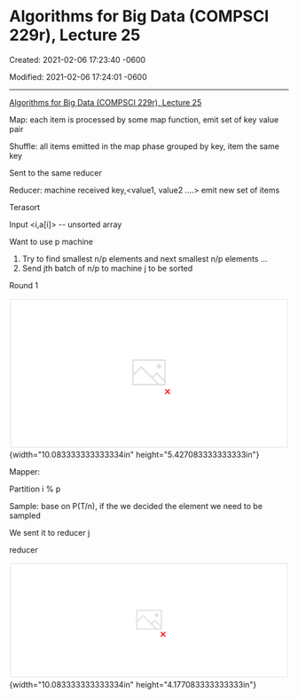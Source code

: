 # Algorithms for Big Data (COMPSCI 229r), Lecture 25

Created: 2021-02-06 17:23:40 -0600

Modified: 2021-02-06 17:24:01 -0600

---

[Algorithms for Big Data (COMPSCI 229r), Lecture 25](https://www.youtube.com/watch?v=CwSbDshioQY)







Map: each item is processed by some map function, emit set of key value pair



Shuffle: all items emitted in the map phase grouped by key, item the same key

Sent to the same reducer



Reducer: machine received key,<value1, value2 ....> emit new set of items



Terasort

Input <i,a[i]> -- unsorted array

Want to use p machine

1.  Try to find smallest n/p elements and next smallest n/p elements ...
2.  Send jth batch of n/p to machine j to be sorted



Round 1

![de-c Md? '1 Ah) > ' NemoteAccess • Ittps //cratrdstatemrnuq!à: Play (k) ](../../media/Stream^JSearch-Mapreduce-Algorithms-for-Big-Data-(COMPSCI-229r),-Lecture-25-image1.png){width="10.083333333333334in" height="5.427083333333333in"}



Mapper:

Partition i % p

Sample: base on P(T/n), if the we decided the element we need to be sampled

We sent it to reducer j



reducer



![、 5 s 。 丶 十 冖 ](../../media/Stream^JSearch-Mapreduce-Algorithms-for-Big-Data-(COMPSCI-229r),-Lecture-25-image2.png){width="10.083333333333334in" height="4.177083333333333in"}




